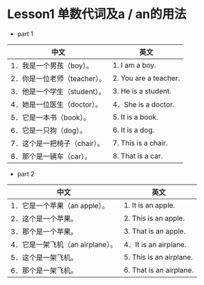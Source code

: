 # Lesson1 单数代词及a / an的用法

- part 1

| 中文                         | 英文                  |
| ---------------------------- | --------------------- |
| 1．我是一个男孩（boy）。     | 1. I am a boy.        |
| 2．你是一位老师（teacher）。 | 2. You are a teacher. |
| 3．他是一个学生（student）。 | 3. He is a student.   |
| 4．她是一位医生（doctor）。  | 4．She is a doctor.   |
| 5．它是一本书（book）。      | 5. It is a book.      |
| 6．它是一只狗（dog）。       | 6. It is a dog.       |
| 7．这个是一把椅子（chair）。 | 7. This is a chair.   |
| 8．那个是一辆车（car）。     | 8. That is a car.     |

- part 2

| 中文                             | 英文                    |
| -------------------------------- | ----------------------- |
| 1．它是一个苹果（an apple）。    | 1. It is an apple.      |
| 2．这个是一个苹果。              | 2. This is an apple.    |
| 3．那个是一个苹果。              | 3. That is an apple.    |
| 4．它是一架飞机（an airplane）。 | 4．It is an airplane.   |
| 5．这个是一架飞机。              | 5. This is an airplane. |
| 6．那个是一架飞机。              | 6. That is an airplane. |
